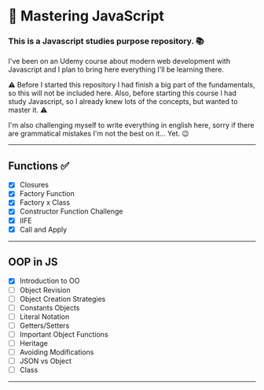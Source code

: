# 🚀 Mastering JavaScript 
### This is a Javascript studies purpose repository. 📚

I've been on an Udemy course about modern web development with Javascript and I plan to bring here everything I'll be learning there.

⚠ Before I started this repository I had finish a big part of the fundamentals, so this will not be included here. Also, before starting this course I had study Javascript, so I already knew lots of the concepts, but wanted to master it. ⚠

I'm also challenging myself to write everything in english here, sorry if there are grammatical mistakes I'm not the best on it... Yet. 😉

---
## Functions ✅
- [x] Closures
- [x] Factory Function
- [x] Factory x Class
- [x] Constructor Function Challenge
- [x] IIFE
- [x] Call and Apply
---
## OOP in JS
- [x] Introduction to OO
- [ ] Object Revision
- [ ] Object Creation Strategies
- [ ] Constants Objects
- [ ] Literal Notation
- [ ] Getters/Setters
- [ ] Important Object Functions 
- [ ] Heritage
- [ ] Avoiding Modifications 
- [ ] JSON vs Object 
- [ ] Class

---